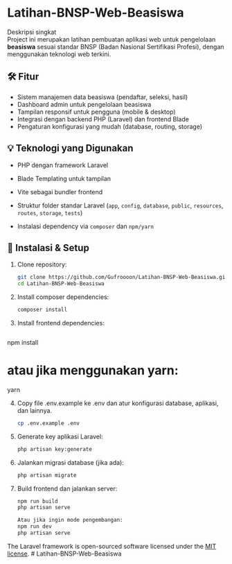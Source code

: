 # Latihan-BNSP-Web-Beasiswa

Deskripsi singkat  
Project ini merupakan latihan pembuatan aplikasi web untuk pengelolaan **beasiswa** sesuai standar BNSP (Badan Nasional Sertifikasi Profesi), dengan menggunakan teknologi web terkini.

## 🛠️ Fitur  
- Sistem manajemen data beasiswa (pendaftar, seleksi, hasil)  
- Dashboard admin untuk pengelolaan beasiswa  
- Tampilan responsif untuk pengguna (mobile & desktop)  
- Integrasi dengan backend PHP (Laravel) dan frontend Blade  
- Pengaturan konfigurasi yang mudah (database, routing, storage)  

## 💡 Teknologi yang Digunakan  
- PHP dengan framework Laravel  

- Blade Templating untuk tampilan  
- Vite sebagai bundler frontend  
- Struktur folder standar Laravel (`app`, `config`, `database`, `public`, `resources`, `routes`, `storage`, `tests`)  
- Instalasi dependency via `composer` dan `npm/yarn`  

## 🚀 Instalasi & Setup  
1. Clone repository:  
   ```bash
   git clone https://github.com/Gufroooon/Latihan-BNSP-Web-Beasiswa.git
   cd Latihan-BNSP-Web-Beasiswa

2. Install composer dependencies:  
   ```bash
   composer install

3. Install frontend dependencies: 
   ```bash
  npm install
  # atau jika menggunakan yarn:
  yarn   

4. Copy file .env.example ke .env dan atur konfigurasi database, aplikasi, dan lainnya.
   ```bash
   cp .env.example .env

5. Generate key aplikasi Laravel: 
   ```bash
   php artisan key:generate

6. Jalankan migrasi database (jika ada):
   ```bash
   php artisan migrate

7. Build frontend dan jalankan server: 
   ```bash
   npm run build
   php artisan serve      

   Atau jika ingin mode pengembangan:
   npm run dev
   php artisan serve
The Laravel framework is open-sourced software licensed under the [MIT license](https://opensource.org/licenses/MIT).
#   L a t i h a n - B N S P - W e b - B e a s i s w a 
 
 
